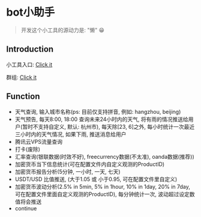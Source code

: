 # bot小助手

> 开发这个小工具的源动力是: "懒" 😁

## Introduction
  小工具入口: [Click it](https://t.me/mh5l7760_msg_bot)

  群组: [Click it](https://t.me/joinchat/WPfiERfoj6wzMGY5)

## Function
- 天气查询, 输入城市名称(ps: 目前仅支持拼音, 例如: hangzhou, beijing)
- 天气预告, 每天8:00, 18:00 查询未来24小时内的天气, 将有雨的情况推送给用户(暂时不支持自定义, 默认: 杭州市), 每天除[23, 6]之外, 每小时统计一次最近三小时内的天气情况, 如果下雨, 推送消息给用户
- 腾讯云VPS流量查询
- 打卡(废除)
- 汇率查询(银联数据(时效不好), freecurrency数据(不太准), oanda数据(推荐))
- 加密货币当下信息统计(可在配置文件内自定义观测的ProductID)
- 加密货币报告分析(5分钟, 一小时, 一天, 七天)
- USDT/USD 比值推送, (大于1.05 或 小于0.95, 可在配置文件里自定义)
- 加密货币波动分析(2.5% in 5min, 5% in 1hour, 10% in 1day, 20% in 7day, 可在配置文件里面自定义观测的ProductID), 每分钟统计一次, 波动超过设定数值将会推送
- continue